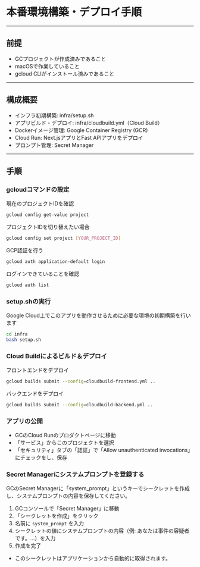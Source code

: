 # 本番環境構築・デプロイ手順

---

## 前提
- GCプロジェクトが作成済みであること
- macOSで作業していること
- gcloud CLIがインストール済みであること

---

## 構成概要
- インフラ初期構築: infra/setup.sh
- アプリビルド・デプロイ: infra/cloudbuild.yml（Cloud Build）
- Dockerイメージ管理: Google Container Registry (GCR)
- Cloud Run: Next.jsアプリとFast APIアプリをデプロイ
- プロンプト管理: Secret Manager

---

## 手順

### gcloudコマンドの設定
現在のプロジェクトIDを確認
```sh
gcloud config get-value project
```
プロジェクトIDを切り替えたい場合
```sh
gcloud config set project [YOUR_PROJECT_ID]
```
GCP認証を行う
```sh
gcloud auth application-default login
```
ログインできていることを確認
```sh
gcloud auth list
```

### setup.shの実行
Google Cloud上でこのアプリを動作させるために必要な環境の初期構築を行います
```sh
cd infra
bash setup.sh
```

###  Cloud Buildによるビルド＆デプロイ
フロントエンドをデプロイ
```sh
gcloud builds submit --config=cloudbuild-frontend.yml ..
```
バックエンドをデプロイ
```sh
gcloud builds submit --config=cloudbuild-backend.yml ..
```

### アプリの公開
- GCのCloud Runのプロダクトページに移動
- 「サービス」からこのプロジェクトを選択
- 「セキュリティ」タブの「認証」で「Allow unauthenticated invocations」にチェックをし、保存

### Secret Managerにシステムプロンプトを登録する

GCのSecret Managerに「system_prompt」というキーでシークレットを作成し、システムプロンプトの内容を保存してください。

1. GCコンソールで「Secret Manager」に移動
2. 「シークレットを作成」をクリック
3. 名前に `system_prompt` を入力
4. シークレットの値にシステムプロンプトの内容（例: あなたは事件の容疑者です。...）を入力
5. 作成を完了

- このシークレットはアプリケーションから自動的に取得されます。

